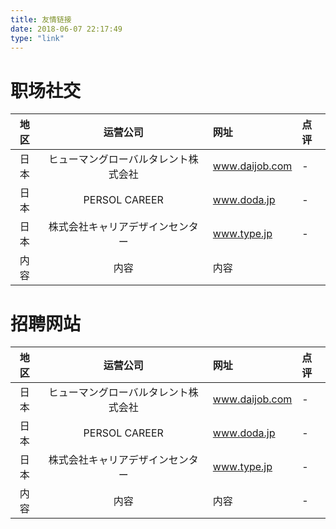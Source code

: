 ```yaml
---
title: 友情链接
date: 2018-06-07 22:17:49
type: "link"
---
```


# 职场社交

|地区|运营公司|网址|点评|
|:---:|:--:|:---|:---|
日本|ヒューマングローバルタレント株式会社|www.daijob.com|-|
日本|PERSOL CAREER|www.doda.jp|-|
日本|株式会社キャリアデザインセンター|www.type.jp|-|
内容|内容|内容|


# 招聘网站

|地区|运营公司|网址|点评|
|:---:|:--:|:---|:---|
日本|ヒューマングローバルタレント株式会社|www.daijob.com|-|
日本|PERSOL CAREER|www.doda.jp|-|
日本|株式会社キャリアデザインセンター|www.type.jp|-|
内容|内容|内容|-|
